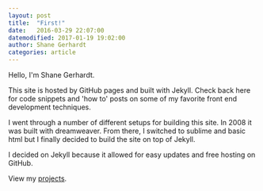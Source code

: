 ```yaml
---
layout: post
title:  "First!"
date:   2016-03-29 22:07:00
datemodified: 2017-01-19 19:02:00
author: Shane Gerhardt
categories: article
---
```

Hello, I'm Shane Gerhardt.

This site is hosted by GitHub pages and built with Jekyll. Check back here
for code snippets and 'how to' posts on some of my favorite front end development
techniques.

I went through a number of different setups for building this site. In 2008 it was built with dreamweaver. From there, I switched to sublime and basic html but I finally decided to build the site on top of Jekyll.

I decided on Jekyll because it allowed for easy updates and free hosting on GitHub.

View my [projects][projects].

[projects]: https://www.shanegerhardt.com/projects
